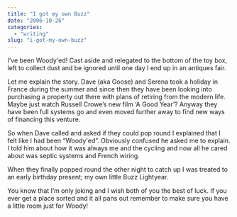 ```yaml
---
title: "I got my own Buzz"
date: "2006-10-26"
categories:
  - "writing"
slug: "i-got-my-own-buzz"
---
```


I’ve been Woody'ed!
Cast aside and relegated to the bottom of the toy box, left to collect dust and be ignored until one day I end up in an antiques fair.

Let me explain the story.
Dave (aka Goose) and Serena took a holiday in France during the summer and since then they have been looking into purchasing a property out there with plans of retiring from the modern life. Maybe just watch Russell Crowe’s new film ‘A Good Year’?
Anyway they have been full systems go and even moved further away to find new ways of financing this venture.

So when Dave called and asked if they could pop round I explained that I felt like I had been “Woody'ed”. Obviously confused he asked me to explain.
I told him about how it was always me and the cycling and now all he cared about was septic systems and French wiring.

<!-- ![Photo sharing](/images/279037621.jpg) -->

When they finally popped round the other night to catch up I was treated to an early birthday present; my own little Buzz Lightyear.

You know that I’m only joking and I wish both of you the best of luck. If you ever get a place sorted and it all pans out remember to make sure you have a little room just for Woody!
